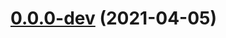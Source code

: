 # [0.0.0-dev](https://github.com/AlexRogalskiy/github-action-git-operation/compare/v2.0.1...v0.0.0-dev) (2021-04-05)
